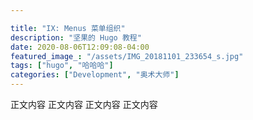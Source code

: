 ```yaml
---

title: "IX: Menus 菜单组织"
description: "坚果的 Hugo 教程"
date: 2020-08-06T12:09:08-04:00
featured_image_: "/assets/IMG_20181101_233654_s.jpg"
tags: ["hugo", "哈哈哈"]
categories: ["Development", "奥术大师"]
---
```


正文内容
正文内容
正文内容
正文内容